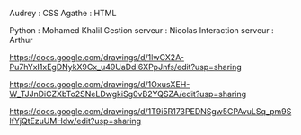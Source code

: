 

Audrey : CSS
Agathe : HTML

Python : Mohamed Khalil
Gestion serveur : Nicolas
Interaction serveur : Arthur


https://docs.google.com/drawings/d/1lwCX2A-Pu7hYxI1xEgDNykX9Cx_u49UaDdI6XPpJnfs/edit?usp=sharing

https://docs.google.com/drawings/d/1OxusXEH-W_TJJnDiCZXbTo2SNeLDwgkiSg0vB2YQSZA/edit?usp=sharing

https://docs.google.com/drawings/d/1T9i5R173PEDNSgw5CPAvuLSq_pm9SlfYjQtEzuUMHdw/edit?usp=sharing

